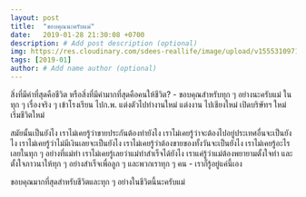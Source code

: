 ```yaml
---
layout: post
title:  "ขอบคุณนะครับแม่"
date:   2019-01-28 21:30:08 +0700
description: # Add post description (optional)
img: https://res.cloudinary.com/sdees-reallife/image/upload/v1555310971/11379128_925992287466623_1678538301_n.jpg # Add image post (optional)
tags: [2019-01]
author: # Add name author (optional)
---
```

สิ่งที่มีค่าที่สุดคือชีวิต หรือสิ่งที่มีค่ามากที่สุดคือคนให้ชีวิต? - ขอบคุณสำหรับทุก ๆ อย่างนะครับแม่ ในทุก ๆ เรื่องจริง ๆ เข้าโรงเรียน ไปก.พ. แต่งตัวไปทำงานใหม่ แต่งงาน ไปเชียงใหม่ เปิดบริษัทฯ ใหม่ เริ่มชีวิตใหม่

สมัยนั้นเป็นยังไง เราไม่เคยรู้ว่าขายประกันต้องทำยังไง เราไม่เคยรู้ว่าจะต้องไปอยู่ประเทศอื่นจะเป็นยังไง เราไม่เคยรู้ว่าไม่มีเงินเลยจะเป็นยังไง เราไม่เคยรู้ว่าต้องขายของทั้งวันจะเป็นยังไง เราไม่เคยรู้อะไรเลยในทุก ๆ อย่างที่แม่ทำ เราไม่เคยรู้เลยว่าแม่ทำสำเร็จได้ยังไง เราแค่รู้ว่าแม่ต้องพยายามตั้งใจทำ และตั้งใจภาวนาให้ทุก ๆ อย่างสำเร็จเพื่อลูก ๆ และพวกเราทุก ๆ คน - เราก็รู้อยู่แค่นี้เอง

ขอบคุณมากที่สุดสำหรับชีวิตและทุก ๆ อย่างในชีวิตนี้นะครับแม่
